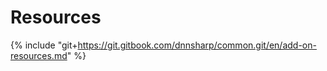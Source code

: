 # Resources
{% include "git+https://git.gitbook.com/dnnsharp/common.git/en/add-on-resources.md" %}


